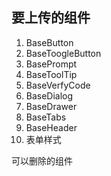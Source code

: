 ## 要上传的组件

1. BaseButton	
2. BaseToogleButton
4. BasePrompt
5. BaseToolTip
6. BaseVerfyCode
7. BaseDialog
8. BaseDrawer
9. BaseTabs
10. BaseHeader
11. 表单样式 





可以删除的组件

